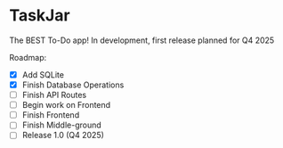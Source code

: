 # TaskJar
The BEST To-Do app! In development, first release planned for Q4 2025

Roadmap:
- [x] Add SQLite
- [x] Finish Database Operations
- [ ] Finish API Routes
- [ ] Begin work on Frontend
- [ ] Finish Frontend
- [ ] Finish Middle-ground
- [ ] Release 1.0 (Q4 2025)